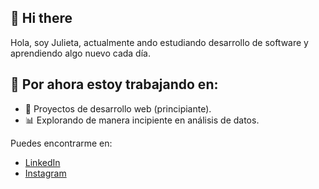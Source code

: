 ## 👋 Hi there

Hola, soy Julieta, actualmente ando estudiando desarrollo de software y aprendiendo algo nuevo cada día.

## 🌱 Por ahora estoy trabajando en:
- 🔧 Proyectos de desarrollo web (principiante).
- 📊 Explorando de manera incipiente en análisis de datos.

Puedes encontrarme en:
- [LinkedIn](https://www.linkedin.com/in/julieta-arteta/)
- [Instagram](https://www.instagram.com/juliearte?igsh=MzhzNGVhb3kxZXM4)
